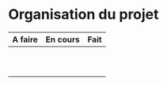# Organisation du projet


| A faire        | En cours     | Fait         |
|----------------|--------------|--------------|
|                |              |              |
|                |              |              |
|                |              |              |
|                |              |              |
|                |              |              |
|                |              |              |
|                |              |              |
|                |              |              |
|                |              |              |
|                |              |              |